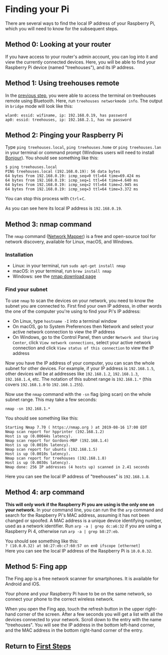 # Finding your Pi

There are several ways to find the local IP address of your Raspberry Pi, which you will need to know for the subsequent steps.

## Method 0: Looking at your router

If you have access to your router's admin account, you can log into it and view the currently connected devices.  Here, you will be able to find your Raspberry Pi device (named "treehouses"), and its IP address.

## Method 1: Using treehouses remote

In the [previous step](treehouses-remote.md), you were able to access the terminal on treehouses remote using Bluetooth.  Here, run `treehouses networkmode info`.  The output in `bridge` mode will look like this:
```
wlan0: essid: wifiname, ip: 192.168.0.19, has password
ap0: essid: treehouses, ip: 192.168.2.1, has no password
```



## Method 2: Pinging your Raspberry Pi

Type `ping treehouses.local`, `ping treehouses.home` or `ping treehouses.lan` in your terminal or command prompt (Windows users will need to install [Bonjour](https://support.apple.com/kb/DL999?viewlocale=en_US&locale=en_US)). You should see something like this:
```
$ ping treehouses.local
PING treehouses.local (192.168.0.19): 56 data bytes
64 bytes from 192.168.0.19: icmp_seq=0 ttl=64 time=69.424 ms
64 bytes from 192.168.0.19: icmp_seq=1 ttl=64 time=4.640 ms
64 bytes from 192.168.0.19: icmp_seq=2 ttl=64 time=2.945 ms
64 bytes from 192.168.0.19: icmp_seq=3 ttl=64 time=3.372 ms
```
You can stop this process with `Ctrl`+`C`.

As you can see here its local IP address is `192.168.0.19`.

## Method 3: nmap command

The `nmap` command ([Network Mapper](https://nmap.org)) is a free and open-source tool for network discovery, available for Linux, macOS, and Windows.

### Installation

- Linux: in your terminal, run `sudo apt-get install nmap`
- macOS: in your terminal, run `brew install nmap`
- Windows: see the [nmap download page](http://nmap.org/download.html)

### Find your subnet

To use `nmap` to scan the devices on your network, you need to know the subnet you are connected to. First find your own IP address, in other words the one of the computer you're using to find your Pi's IP address:

- On Linux, type `hostname -I` into a terminal window
- On macOS, go to System Preferences then Network and select your active network connection to view the IP address
- On Windows, go to the Control Panel, then under `Network and Sharing Center`, click `View network connections`, select your active network connection and click `View status of this connection` to view the IP address

Now you have the IP address of your computer, you can scan the whole subnet for other devices. For example, if your IP address is `192.168.1.5`, other devices will be at addresses like `192.168.1.2`, `192.168.1.3`, `192.168.1.4`, etc. The notation of this subnet range is `192.168.1.*` (this covers `192.168.1.0` to `192.168.1.255`).

Now use the `nmap` command with the `-sn` flag (ping scan) on the whole subnet range. This may take a few seconds:

`nmap -sn 192.168.1.*`

You should see something like this:
```
Starting Nmap 7.70 ( https://nmap.org ) at 2019-08-16 17:00 EDT
Nmap scan report for hpprinter (192.168.1.2)
Host is up (0.00044s latency).
Nmap scan report for Gordons-MBP (192.168.1.4)
Host is up (0.0010s latency).
Nmap scan report for ubuntu (192.168.1.5)
Host is up (0.0010s latency).
Nmap scan report for treehouses (192.168.1.8)
Host is up (0.0030s latency).
Nmap done: 256 IP addresses (4 hosts up) scanned in 2.41 seconds
```
Here you can see the local IP address of "treehouses" is `192.168.1.8`.

## Method 4: arp command

**This will only work if the Raspberry Pi you are using is the only one on your network.**  In your command line, you can run the the `arp` command and search for the Raspberry Pi's MAC address, assuming it has not been changed or spoofed.  A MAC address is a unique device identifying number, used as a network identifier.  Run `arp -a | grep dc:a6:32` if you are using a Raspberry Pi 4, otherwise run `arp -a | grep b8:27:eb`.

You should see something like this:  
`? (10.0.0.32) at b8:27:eb:c7:60:57 on en0 ifscope [ethernet]`  
Here you can see the local IP address of the Raspberry Pi is `10.0.0.32`.

## Method 5: Fing app

The Fing app is a free network scanner for smartphones. It is available for Android and iOS.

Your phone and your Raspberry Pi have to be on the same network, so connect your phone to the correct wireless network.

When you open the Fing app, touch the refresh button in the upper right-hand corner of the screen. After a few seconds you will get a list with all the devices connected to your network. Scroll down to the entry with the name "treehouses". You will see the IP address in the bottom left-hand corner, and the MAC address in the bottom right-hand corner of the entry.


## Return to [First Steps](firststeps.md)
